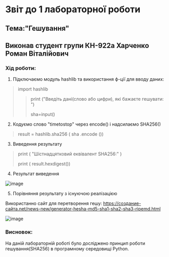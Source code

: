 # Звіт до 1 лабораторної роботи
## Тема:"Гешування"
## Виконав студент групи КН-922а Харченко Роман Віталійович
### Хід роботи:

1. Підключаємо модуль hashlib та використання ф-ції для вводу даних:

> import hashlib
> > print ("Введіть дані(слово або цифри), які бажаєте гешувати: ")
> >
> > sha=input()

2. Кодуємо слово "timetostop" через encode() і надсилаємо SHA256()

> result = hashlib.sha256 ( sha .encode ())

3. Виведення результату

> print ( "Шістнадцятковий еквівалент SHA256:" )
>
> print ( result.hexdigest())

4. Результат виведення

![image](https://user-images.githubusercontent.com/114870329/193704131-05bc4b67-f44f-4dc5-a511-19d59bea780f.png)


5. Порівняння результату з існуючою реалізацією

Використанно сайт для перетворення гешу: https://создание-сайта.net/news-new/generator-hesha-md5-sha1-sha2-sha3-ripemd.html

![image](https://user-images.githubusercontent.com/114870329/193704260-269ac204-df7a-43d7-9180-121cea26cd55.png)

### Висновок: 

На даній лабораторній роботі було досліджено принцип роботи гешування(SHA256) в програмному середовищі Python.
